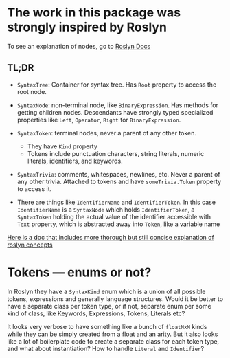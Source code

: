 # The work in this package was strongly inspired by Roslyn

To see an explanation of nodes, go to [Roslyn Docs](https://learn.microsoft.com/en-us/dotnet/csharp/roslyn-sdk/work-with-syntax)

## TL;DR

- `SyntaxTree`: Container for syntax tree. Has `Root` property to access the root node.
- `SyntaxNode`: non-terminal node, like `BinaryExpression`. Has methods for getting children nodes. Descendants have strongly typed specialized properties like `Left`, `Operator`, `Right` for `BinaryExpression`.
- `SyntaxToken`: terminal nodes, never a parent of any other token.
  - They have `Kind` property
  - Tokens include punctuation characters, string literals, numeric literals, identifiers, and keywords.
- `SyntaxTrivia`: comments, whitespaces, newlines, etc. Never a parent of any other trivia. Attached to tokens and have `someTrivia.Token` property to access it.

- There are things like `IdentifierName` and `IdentifierToken`. In this case `IdentifierName` is a `SyntaxNode` which holds `IdentifierToken`, a `SyntaxToken` holding the actual value of the identifier accessible with `Text` property, which is abstracted away into `Token`, like a variable name

[Here is a doc that includes more thorough but still concise explanation of roslyn concepts](https://github.com/xamarin/Workbooks/blob/master/csharp/roslyn/roslyn-syntax-trees.workbook/index.workbook)

# Tokens — enums or not?

In Roslyn they have a `SyntaxKind` enum which is a union of all possible tokens, expressions and generally language structures. Would it be better to have a separate class per token type, or if not, separate enum per some kind of class, like Keywords, Expressions, Tokens, Literals etc?

It looks very verbose to have something like a bunch of `floatNxM` kinds while they can be simply created from a float and an arity. But it also looks like a lot of boilerplate code to create a separate class for each token type, and what about instantiation? How to handle `Literal` and `Identifier`?
